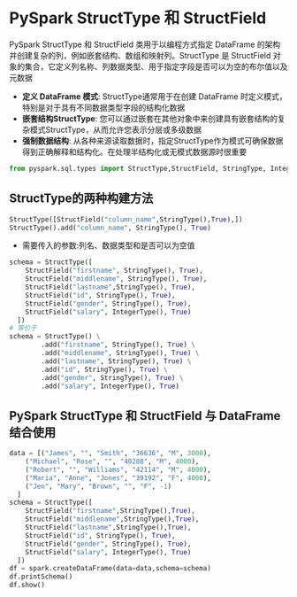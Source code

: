# PySpark StructType 和 StructField

PySpark StructType 和 StructField 类用于以编程方式指定 DataFrame 的架构并创建复杂的列，例如嵌套结构、数组和映射列。StructType 是 StructField 对象的集合，它定义列名称、列数据类型、用于指定字段是否可以为空的布尔值以及元数据

* **定义 DataFrame 模式**: StructType通常用于在创建 DataFrame 时定义模式，特别是对于具有不同数据类型字段的结构化数据
* **嵌套结构StructType**: 您可以通过嵌套在其他对象中来创建具有嵌套结构的复杂模式StructType，从而允许您表示分层或多级数据
* **强制数据结构**: 从各种来源读取数据时，指定StructType作为模式可确保数据得到正确解释和结构化。在处理半结构化或无模式数据源时很重要

```python
from pyspark.sql.types import StructType,StructField, StringType, IntegerType
```

## StructType的两种构建方法

```python
StructType([StructField("column_name",StringType(),True),])
StructType().add("column_name", StringType(), True)
```
* 需要传入的参数:列名、数据类型和是否可以为空值

```python
schema = StructType([
    StructField("firstname", StringType(), True),
    StructField("middlename", StringType(), True),
    StructField("lastname",StringType(), True),
    StructField("id", StringType(), True),
    StructField("gender", StringType(), True),
    StructField("salary", IntegerType(), True)
  ])
# 等价于
schema = StructType() \
        .add("firstname", StringType(), True) \
        .add("middlename", StringType(), True) \
        .add("lastname", StringType(), True) \
        .add("id", StringType(), True) \
        .add("gender", StringType(), True) \
        .add("salary", IntegerType(), True)
```

## PySpark StructType 和 StructField 与 DataFrame 结合使用

```python
data = [("James", "", "Smith", "36636", "M", 3000),
    ("Michael", "Rose", "", "40288", "M", 4000),
    ("Robert", "", "Williams", "42114", "M", 4000),
    ("Maria", "Anne", "Jones", "39192", "F", 4000),
    ("Jen", "Mary", "Brown", "", "F", -1)
  ]
schema = StructType([
    StructField("firstname",StringType(),True),
    StructField("middlename",StringType(),True),
    StructField("lastname",StringType(),True),
    StructField("id", StringType(), True),
    StructField("gender", StringType(), True),
    StructField("salary", IntegerType(), True)
  ])
df = spark.createDataFrame(data=data,schema=schema)
df.printSchema()
df.show()
```